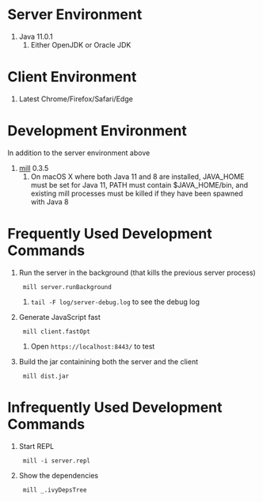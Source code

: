 # Server Environment

1. Java 11.0.1
	1. Either OpenJDK or Oracle JDK


# Client Environment

1. Latest Chrome/Firefox/Safari/Edge


# Development Environment

In addition to the server environment above
1. [mill](http://www.lihaoyi.com/mill/) 0.3.5
	1. On macOS X where both Java 11 and 8 are installed, JAVA_HOME must be set for Java 11, PATH must contain $JAVA_HOME/bin, and existing mill processes must be killed if they have been spawned with Java 8


# Frequently Used Development Commands

1. Run the server in the background (that kills the previous server process)

		mill server.runBackground

	1. `tail -F log/server-debug.log` to see the debug log

2. Generate JavaScript fast

		mill client.fastOpt

	1. Open `https://localhost:8443/` to test

3. Build the jar containining both the server and the client

		mill dist.jar


# Infrequently Used Development Commands

1. Start REPL

		mill -i server.repl

2. Show the dependencies

		mill _.ivyDepsTree
